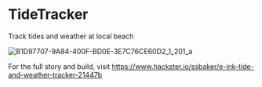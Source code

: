 # TideTracker
Track tides and weather at local beach

![B1D97707-9A84-400F-BD0E-3E7C76CE60D2_1_201_a](https://user-images.githubusercontent.com/25852077/117740617-ce73b180-b1ce-11eb-9f86-58120becb931.jpeg)

For the full story and build, visit https://www.hackster.io/ssbaker/e-ink-tide-and-weather-tracker-21447b 
